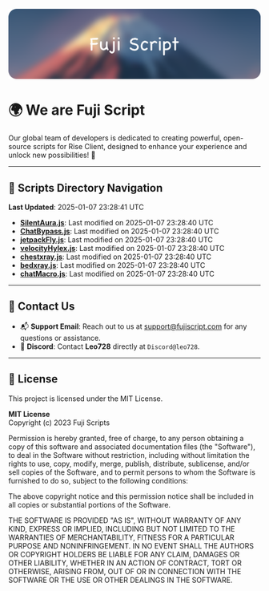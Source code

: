 ![Banner](.github/b.webp)

# 🌍 **We are Fuji Script**

Our global team of developers is dedicated to creating powerful, open-source scripts for Rise Client, designed to enhance your experience and unlock new possibilities! 🌟

---
<!-- SCRIPTS_NAVIGATION_START -->
## 📂 **Scripts Directory Navigation**

**Last Updated**: 2025-01-07 23:28:41 UTC

- **[SilentAura.js](scripts/SilentAura.js)**: Last modified on 2025-01-07 23:28:40 UTC
- **[ChatBypass.js](scripts/ChatBypass.js)**: Last modified on 2025-01-07 23:28:40 UTC
- **[jetpackFly.js](scripts/jetpackFly.js)**: Last modified on 2025-01-07 23:28:40 UTC
- **[velocityHylex.js](scripts/velocityHylex.js)**: Last modified on 2025-01-07 23:28:40 UTC
- **[chestxray.js](scripts/chestxray.js)**: Last modified on 2025-01-07 23:28:40 UTC
- **[bedxray.js](scripts/bedxray.js)**: Last modified on 2025-01-07 23:28:40 UTC
- **[chatMacro.js](scripts/chatMacro.js)**: Last modified on 2025-01-07 23:28:40 UTC

<!-- SCRIPTS_NAVIGATION_END -->

---

## 💬 **Contact Us**  
- 📬 **Support Email**: Reach out to us at [support@fujiscript.com](mailto:support@fujiscript.com) for any questions or assistance.  
- 💬 **Discord**: Contact **Leo728** directly at `Discord@leo728`.

---

## 📜 **License**

This project is licensed under the MIT License.  

**MIT License**  
Copyright (c) 2023 Fuji Scripts  

Permission is hereby granted, free of charge, to any person obtaining a copy of this software and associated documentation files (the "Software"), to deal in the Software without restriction, including without limitation the rights to use, copy, modify, merge, publish, distribute, sublicense, and/or sell copies of the Software, and to permit persons to whom the Software is furnished to do so, subject to the following conditions:  

The above copyright notice and this permission notice shall be included in all copies or substantial portions of the Software.  

THE SOFTWARE IS PROVIDED "AS IS", WITHOUT WARRANTY OF ANY KIND, EXPRESS OR IMPLIED, INCLUDING BUT NOT LIMITED TO THE WARRANTIES OF MERCHANTABILITY, FITNESS FOR A PARTICULAR PURPOSE AND NONINFRINGEMENT. IN NO EVENT SHALL THE AUTHORS OR COPYRIGHT HOLDERS BE LIABLE FOR ANY CLAIM, DAMAGES OR OTHER LIABILITY, WHETHER IN AN ACTION OF CONTRACT, TORT OR OTHERWISE, ARISING FROM, OUT OF OR IN CONNECTION WITH THE SOFTWARE OR THE USE OR OTHER DEALINGS IN THE SOFTWARE.  
